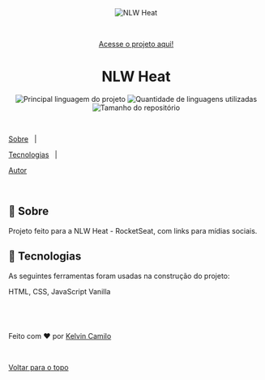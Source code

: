 <div  align="center"  id="top">

<img  src="https://i.imgur.com/ly3C3m4.png"  alt="NLW Heat" />

  

&#xa0;

  

<a  target="_blank"  href="tfronn-social-links.surge.sh">Acesse o projeto aqui!</a>

</div>

  

<h1  align="center">NLW Heat</h1>

  

<p  align="center">

<img  alt="Principal linguagem do projeto"  src="https://img.shields.io/github/languages/top/tfronn/nlwheat?color=56BEB8">

  

<img  alt="Quantidade de linguagens utilizadas"  src="https://img.shields.io/github/languages/count/tfronn/nlwheat?color=56BEB8">

  

<img  alt="Tamanho do repositório"  src="https://img.shields.io/github/repo-size/tfronn/nlwheat?color=56BEB8">

  &#xa0;



  

<!-- <img alt="Github issues" src="https://img.shields.io/github/issues/tfronn/nlw-heat?color=56BEB8" /> -->

  

<!-- <img alt="Github forks" src="https://img.shields.io/github/forks/tfronn/nlw-heat?color=56BEB8" /> -->

  

<!-- <img alt="Github stars" src="https://img.shields.io/github/stars/tfronn/nlw-heat?color=56BEB8" /> -->

</p>

  

<!-- Status -->

  

<!-- <h4 align="center">

🚧 NLW Heat 🚀 Em construção... 🚧

</h4>

  

<hr> -->

  

<p  align="center">

<a  href="#dart-sobre">Sobre</a> &#xa0; | &#xa0;


<a  href="#rocket-tecnologias">Tecnologias</a> &#xa0; | &#xa0;


<a  href="https://github.com/tfronn"  target="_blank">Autor</a>

</p>

  

<br>

  

## :dart: Sobre ##

  

Projeto feito para a NLW Heat - RocketSeat, com links para mídias sociais.

  

  

## :rocket: Tecnologias ##

  

As seguintes ferramentas foram usadas na construção do projeto:

  

HTML, CSS, JavaScript Vanilla

  



&#xa0;
  ---

  

Feito com :heart: por <a  href="https://github.com/tfronn"  target="_blank">Kelvin Camilo</a>

  

&#xa0;

  

<a  href="#top">Voltar para o topo</a>
